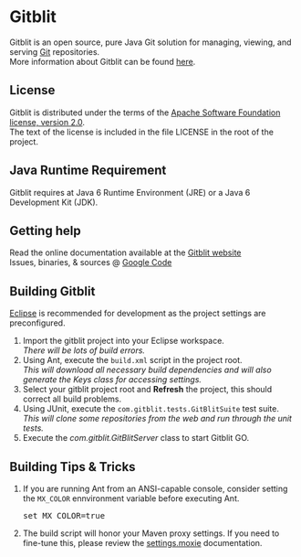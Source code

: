 Gitblit
=================

Gitblit is an open source, pure Java Git solution for managing, viewing, and serving [Git](http://git-scm.com) repositories.<br/>
More information about Gitblit can be found [here](http://gitblit.com).

License
-------

Gitblit is distributed under the terms of the [Apache Software Foundation license, version 2.0](http://www.apache.org/licenses/LICENSE-2.0).<br/>
The text of the license is included in the file LICENSE in the root of the project.

Java Runtime Requirement
------------------------------------

Gitblit requires at Java 6 Runtime Environment (JRE) or a Java 6 Development Kit (JDK).

Getting help
------------

Read the online documentation available at the [Gitblit website](http://gitblit.com)<br/>
Issues, binaries, & sources @ [Google Code](http://code.google.com/p/gitblit)

Building Gitblit
----------------
[Eclipse](http://eclipse.org) is recommended for development as the project settings are preconfigured.

1. Import the gitblit project into your Eclipse workspace.<br/>
*There will be lots of build errors.*
2. Using Ant, execute the `build.xml` script in the project root.<br/>
*This will download all necessary build dependencies and will also generate the Keys class for accessing settings.*
3. Select your gitblit project root and **Refresh** the project, this should correct all build problems.
4. Using JUnit, execute the `com.gitblit.tests.GitBlitSuite` test suite.<br/>
*This will clone some repositories from the web and run through the unit tests.*
5. Execute the *com.gitblit.GitBlitServer* class to start Gitblit GO.

Building Tips & Tricks
----------------------
1. If you are running Ant from an ANSI-capable console, consider setting the `MX_COLOR` ennvironment variable before executing Ant.<pre>set MX_COLOR=true</pre>
2. The build script will honor your Maven proxy settings.  If you need to fine-tune this, please review the [settings.moxie](http://gitblit.github.io/moxie/settings.html) documentation.